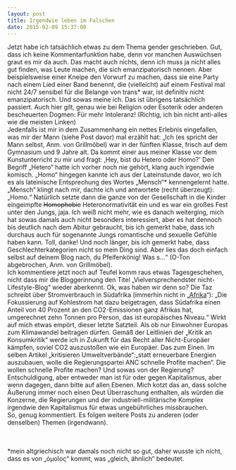```yaml
---
layout: post
title: Irgendwie leben im Falschen
date: 2015-02-09 15:37:00
---
```


Jetzt habe ich tatsächlich etwas zu dem Thema gender geschrieben. Gut, dass ich keine Kommentarfunktion habe, denn vor manchen Auswüchsen graut es mir da auch. Das macht auch nichts, denn ich muss ja nicht alles gut finden, was Leute machen, die sich emanzipatorisch nennen.  Aber beispielsweise einer Kneipe den Vorwurf zu machen, dass sie eine Party nach einem Lied einer Band benennt, die (vielleicht) auf einem Festival mal nicht 24/7 sensibel für die Belange von trans* war, ist definitiv nicht emanzipatorisch. Und sowas meine ich. Das ist übrigens tatsächlich passiert. Auch hier gilt, genau wie bei Religion oder Esoterik oder anderen bescheuerten Dogmen: Für mehr Intoleranz! (Richtig, ich bin nicht anti-alles wie die meisten Linken)<br>
Jedenfalls ist mir in dem Zusammenhang ein nettes Erlebnis eingefallen, was mir der Mann (siehe Post davor) mal erzählt hat: „Ich (es spricht der Mann selbst, Anm. von Grillmöbel) war in der fünften Klasse, frisch auf dem Gymnasium und 9 Jahre alt. Da kommt einer aus meiner Klasse vor dem Kunstunterricht zu mir und fragt: ,Hey, bist du Hetero oder Homo?' Den Begriff „Hetero“ hatte ich vorher noch nie gehört, klang auch irgendwie komisch. „Homo“ hingegen kannte ich aus der Lateinstunde davor, wo ich es als lateinische Entsprechung des Wortes „Mensch“* kennengelernt hatte. „Mensch“ klingt nach mir, dachte ich und antwortete (recht überzeugt): „Homo.“ Natürlich setzte dann die ganze von der Gesellschaft in die Kinder eingeimpfte <del>Homophobie</del> Heteronormativität ein und es war ein großes Fest unter den Jungs, jaja. Ich weiß nicht mehr, wie es danach weiterging, mich hat sowas damals auch nicht besonders interessiert, aber es hat dennoch bis deutlich nach dem Abitur gebraucht, bis ich gemerkt habe, dass ich durchaus auch für sogenannte Jungs romantische und sexuelle Gefühle haben kann. Toll, danke! Und noch länger, bis ich gemerkt habe, dass Geschlechterkategorien nicht so mein Ding sind. Aber lies das doch einfach selbst auf deinem Blog nach, du Pfeifenkönig! Was s...“ (O-Ton abgebrochen, Anm. von Grillmöbel).<br>
Ich kommentiere jetzt noch auf Teufel komm raus etwas Tagesgeschehen, nicht dass mir die Bloggerinnung den Titel „Vielversprechendster nicht-Lifestyle-Blog“ wieder aberkennt. Ok, was haben wir denn so? Die Taz schreibt über Stromverbrauch in Südafrika (immerhin nicht in „[Afrika](http://online.seterra.net/de/ex/14)“): „Die Fokussierung auf Kohlestrom hat dazu beigetragen, dass Südafrika einen Anteil von 40 Prozent an den CO2-Emissionen ganz Afrikas hat, umgerechnet zehn Tonnen pro Person, das ist europäisches Niveau.“ Wirkt auf mich etwas empört, dieser letzte Satzteil. Als ob nur Einwohner Europas zum Klimawandel beitragen dürfen. Gemäß der Leitlinien der „Kritik an Konsumkritik“ werde ich in Zukunft für das Recht aller Nicht-Europäer kämpfen, soviel CO2 auszustoßen wie ein Europäer. Das zum Einen. Im selben Artikel „kritisieren Umweltverbände“:„statt erneuerbare Energien auszubauen, wolle die Regierungspartei ANC schnelle Profite machen“. Die wollen schnelle Profite machen? Und sowas von der Regierung? Entschuldigung, aber entweder man ist für oder gegen Kapitalismus, aber wenn dagegen, dann bitte auf allen Ebenen. Mich kotzt das an, dass solche Äußerung immer noch einen Deut Überraschung enthalten, als würden die Konzerne, die Regierungen und der industriell-militärische Komplex irgendwie den Kapitalismus für etwas ungebührliches missbrauchen. <br>
So, genug kommentiert. Es folgen weitere Posts zu anderen (oder denselben) Themen (irgendwann). <br> <br> <br>

*mein altgriechisch war damals noch nicht so gut, daher wusste ich nicht, dass es von „ὁμοῐος“ kommt, was „gleich, ähnlich“ bedeutet.
